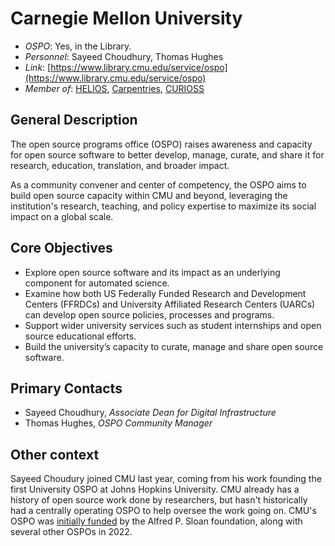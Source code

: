 # Carnegie Mellon University

- *OSPO*: Yes, in the Library.
- *Personnel*: Sayeed Choudhury, Thomas Hughes
- *Link*: [https://www.library.cmu.edu/service/ospo](https://www.library.cmu.edu/service/ospo)
- *Member of*: [HELIOS](https://www.heliosopen.org/members), [Carpentries](https://carpentries.org/members/), [CURIOSS](https://curioss.org/)

## General Description

The open source programs office (OSPO) raises awareness and capacity for open source software to better develop, manage, curate, and share it for research, education, translation, and broader impact.

As a community convener and center of competency, the OSPO aims to build open source capacity within CMU and beyond, leveraging the institution's research, teaching, and policy expertise to maximize its social impact on a global scale.

## Core Objectives

- Explore open source software and its impact as an underlying component for automated science.
- Examine how both US Federally Funded Research and Development Centers (FFRDCs) and University Affiliated Research Centers (UARCs) can develop open source policies, processes and programs.
- Support wider university services such as student internships and open source educational efforts.
- Build the university’s capacity to curate, manage and share open source software.

## Primary Contacts

- Sayeed Choudhury, *Associate Dean for Digital Infrastructure*
- Thomas Hughes, *OSPO Community Manager*

## Other context

Sayeed Choudury joined CMU last year, coming from his work founding the first University OSPO at Johns Hopkins University. CMU already has a history of open source work done by researchers, but hasn't historically had a centrally operating OSPO to help oversee the work going on. CMU's OSPO was [initially funded](https://sloan.org/grant-detail/10077) by the Alfred P. Sloan foundation, along with several other OSPOs in 2022.
